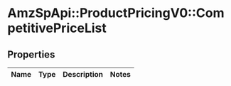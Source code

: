 # AmzSpApi::ProductPricingV0::CompetitivePriceList

## Properties
Name | Type | Description | Notes
------------ | ------------- | ------------- | -------------

